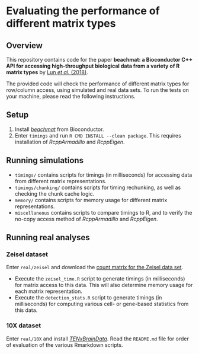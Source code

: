 # Evaluating the performance of different matrix types

## Overview 

This repository contains code for the paper **beachmat: a Bioconductor C++ API for accessing high-throughput biological data from a variety of R matrix types** 
by [Lun _et al._ (2018)](https://doi.org/10.1371/journal.pcbi.1006135).

The provided code will check the performance of different matrix types for row/column access, using simulated and real data sets.
To run the tests on your machine, please read the following instructions.

## Setup

1. Install [_beachmat_](https://bioconductor.org/packages/beachmat) from Bioconductor.
2. Enter `timings` and run `R CMD INSTALL --clean package`.
This requires installation of _RcppArmadillo_ and _RcppEigen_. 

## Running simulations
  
- `timings/` contains scripts for timings (in milliseconds) for accessing data from different matrix representations.
- `timings/chunking/` contains scripts for timing rechunking, as well as checking the chunk cache logic.
- `memory/` contains scripts for memory usage for different matrix representations.
- `miscellaneous` contains scripts to compare timings to R, and to verify the no-copy access method of _RcppArmadillo_ and _RcppEigen_.

## Running real analyses

### Zeisel dataset

Enter `real/zeisel` and download the [count matrix for the Zeisel data set](https://storage.googleapis.com/linnarsson-lab-www-blobs/blobs/cortex/expression_mRNA_17-Aug-2014.txt).

- Execute the `zeisel_time.R` script to generate timings (in milliseconds) for matrix access to this data.
This will also determine memory usage for each matrix representation.
- Execute the `detection_stats.R` script to generate timings (in milliseconds) for computing various cell- or gene-based statistics from this data.

### 10X dataset

Enter `real/10X` and install [_TENxBrainData_](https://bioconductor.org/packages/TENxBrainData).
Read the `README.md` file for order of evaluation of the various Rmarkdown scripts.
